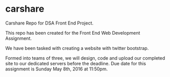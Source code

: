 # carshare
Carshare Repo for DSA Front End Project.

This repo has been created for the Front End Web Development Assignment.

We have been tasked with creating a website with twitter bootstrap.

Formed into teams of three, we will design, code and upload our completed site to our dedicated servers before the deadline.
Due date for this assignment is Sunday May 8th, 2016 at 11:50pm.
